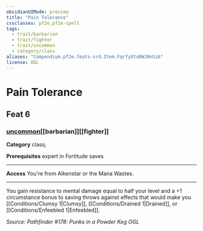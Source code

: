 ```yaml
---
obsidianUIMode: preview
title: "Pain Tolerance"
cssclasses: pf2e,pf2e-spell
tags:
  - trait/barbarian
  - trait/fighter
  - trait/uncommon
  - category/class
aliases: "Compendium.pf2e.feats-srd.Item.FqrfyUtoBWJNnSi6"
license: OGL
---
```

# Pain Tolerance
## Feat 6
### [uncommon](uncommon "Uncommon Rarity Trait")[[barbarian]][[fighter]]

**Category** class; 



**Prerequisites** expert in Fortitude saves
* * *
**Access** You're from Alkenstar or the Mana Wastes.

* * *

You gain resistance to mental damage equal to half your level and a +1 circumstance bonus to saving throws against effects that would make you [[Conditions/Clumsy 1|Clumsy]], [[Conditions/Drained 1|Drained]], or [[Conditions/Enfeebled 1|Enfeebled]].

*Source: Pathfinder #178: Punks in a Powder Keg*
*OGL*